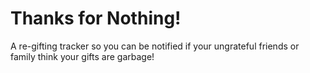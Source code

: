 # Thanks for Nothing!

A re-gifting tracker so you can be notified if your ungrateful friends or family think your gifts are garbage!
